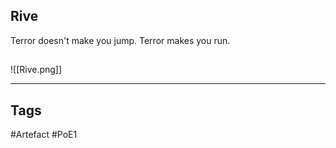 ## Rive
Terror doesn't make you jump.
Terror makes you run.
##
![[Rive.png]]

---
## Tags
#Artefact
#PoE1